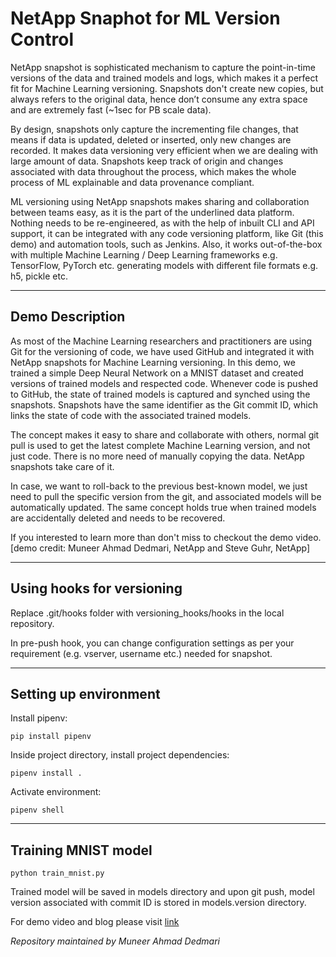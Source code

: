 # NetApp Snaphot for ML Version Control
NetApp snapshot is sophisticated mechanism to capture the point-in-time versions of the data and trained models and logs, which makes it a perfect fit for Machine Learning versioning. Snapshots don't create new copies, but always refers to the original data, hence don’t consume any extra space and are extremely fast (~1sec for PB scale data). 

By design, snapshots only capture the incrementing file changes, that means if data is updated, deleted or inserted, only new changes are recorded. It makes data versioning very efficient when we are dealing with large amount of data. Snapshots keep track of origin and changes associated with data throughout the process, which makes the whole process of ML explainable and data provenance compliant.

ML versioning using NetApp snapshots makes sharing and collaboration between teams easy, as it is the part of the underlined data platform. Nothing needs to be re-engineered, as with the help of inbuilt CLI and API support, it can be integrated with any code versioning platform, like Git (this demo) and automation tools, such as Jenkins. Also, it works out-of-the-box with multiple Machine Learning / Deep Learning frameworks e.g. TensorFlow, PyTorch etc. generating models with different file formats e.g. h5, pickle etc.
___

## Demo Description

As most of the Machine Learning researchers and practitioners are using Git for the versioning of code, we have used GitHub and integrated it with NetApp snapshots for Machine Learning versioning. In this demo, we trained a simple Deep Neural Network on a MNIST dataset and created versions of trained models and respected code. Whenever code is pushed to GitHub, the state of trained models is captured and synched using the snapshots. Snapshots have the same identifier as the Git commit ID, which links the state of code with the associated trained models.

The concept makes it easy to share and collaborate with others, normal git pull is used to get the latest complete Machine Learning version, and not just code. There is no more need of manually copying the data. NetApp snapshots take care of it.

In case, we want to roll-back to the previous best-known model, we just need to pull the specific version from the git, and associated models will be automatically updated. The same concept holds true when trained models are accidentally deleted and needs to be recovered.

If you interested to learn more than don't miss to checkout the demo video. [demo credit: Muneer Ahmad Dedmari, NetApp and Steve Guhr, NetApp] 
___

## Using hooks for versioning

Replace .git/hooks folder with versioning_hooks/hooks in the local repository.

In pre-push hook, you can change configuration settings as per your requirement (e.g. vserver, username etc.) needed for snapshot.
___

## Setting up environment
Install pipenv:

    pip install pipenv

Inside project directory, install project dependencies:

    pipenv install .
  
Activate environment:

    pipenv shell
___

## Training MNIST model

    python train_mnist.py
  
Trained model will be saved in models directory and upon git push, model version associated with commit ID is stored in models.version directory.

For demo video and blog please visit [link](https://www.linkedin.com/pulse/simplify-machine-learning-version-control-muneer-ahmad-dedmari/)









*Repository maintained by Muneer Ahmad Dedmari*
